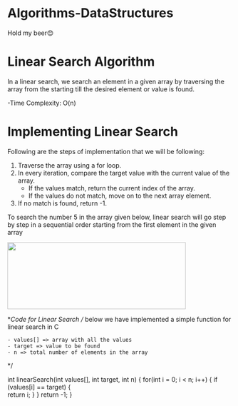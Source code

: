 # Algorithms-DataStructures

Hold my beer😊
# Linear Search Algorithm
In a linear search, we search an element in a given array by traversing the array from the starting till the desired element or value is found.

-Time Complexity: O(n)

# Implementing Linear Search
Following are the steps of implementation that we will be following:

1. Traverse the array using a for loop.
2. In every iteration, compare the target value with the current value of the array.
    - If the values match, return the current index of the array.
    - If the values do not match, move on to the next array element.
3. If no match is found, return -1.

To search the number 5 in the array given below, linear search will go step by step in a sequential order starting from the first element in the given array

<img src="https://www.studytonight.com/data-structures/images/linear-search-array.png" width="400" height="150" align="center">

**Code for Linear Search
/* 
    below we have implemented a simple function 
    for linear search in C
    
    - values[] => array with all the values
    - target => value to be found
    - n => total number of elements in the array
*/

int linearSearch(int values[], int target, int n)
{
    for(int i = 0; i < n; i++)
    {
        if (values[i] == target) 
        {       
            return i; 
        }
    }
    return -1;
}

